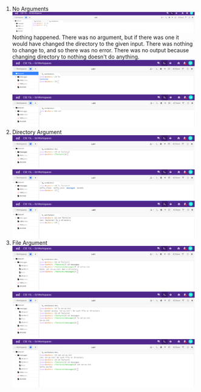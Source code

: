1. No Arguments
![Image](lab1one.PNG)
Nothing happened. There was no argument, but if there was one it would have changed the directory to the given input. There was nothing to change to, and so there was no error. There was no output because changing directory to nothing doesn't do anything.
![Image](lab1two.PNG)
![Image](lab1three.PNG)
2. Directory Argument
![Image](lab1four.PNG)
![Image](lab1five.PNG)
![Image](lab1six.PNG)
3. File Argument
![Image](lab1seven.PNG)
![Image](lab1eight.PNG)
![Image](lab1nine.PNG)
